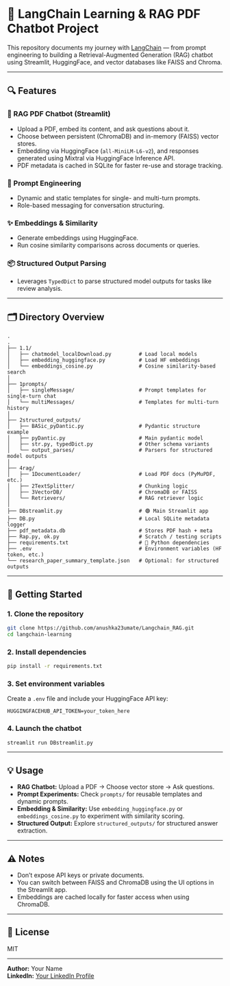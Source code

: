 # 💬 LangChain Learning & RAG PDF Chatbot Project

This repository documents my journey with [LangChain](https://python.langchain.com/) — from prompt engineering to building a Retrieval-Augmented Generation (RAG) chatbot using Streamlit, HuggingFace, and vector databases like FAISS and Chroma.

---

## 🔍 Features

### 📄 RAG PDF Chatbot (Streamlit)
- Upload a PDF, embed its content, and ask questions about it.
- Choose between persistent (ChromaDB) and in-memory (FAISS) vector stores.
- Embedding via HuggingFace (`all-MiniLM-L6-v2`), and responses generated using Mixtral via HuggingFace Inference API.
- PDF metadata is cached in SQLite for faster re-use and storage tracking.

### 🧠 Prompt Engineering
- Dynamic and static templates for single- and multi-turn prompts.
- Role-based messaging for conversation structuring.

### ✨ Embeddings & Similarity
- Generate embeddings using HuggingFace.
- Run cosine similarity comparisons across documents or queries.

### 📦 Structured Output Parsing
- Leverages `TypedDict` to parse structured model outputs for tasks like review analysis.

---

## 🗂️ Directory Overview

```
.
.
├── 1.1/
│   ├── chatmodel_localDownload.py         # Load local models
│   ├── embedding_huggingface.py           # Load HF embeddings
│   └── embeddings_cosine.py               # Cosine similarity-based search
│
├── 1prompts/
│   ├── singleMessage/                     # Prompt templates for single-turn chat
│   └── multiMessages/                     # Templates for multi-turn history
│
├── 2structured_outputs/
│   ├── BASic_pyDantic.py                  # Pydantic structure example
│   ├── pyDantic.py                        # Main pydantic model
│   ├── str.py, typedDict.py               # Other schema variants
│   └── output_parses/                     # Parsers for structured model outputs
│
├── 4rag/
│   ├── 1DocumentLoader/                   # Load PDF docs (PyMuPDF, etc.)
│   ├── 2TextSplitter/                     # Chunking logic
│   ├── 3VectorDB/                         # ChromaDB or FAISS
│   └── Retrievers/                        # RAG retriever logic
│
├── DBstreamlit.py                         # 🟢 Main Streamlit app
├── DB.py                                  # Local SQLite metadata logger
├── pdf_metadata.db                        # Stores PDF hash + meta
├── Rap.py, ok.py                          # Scratch / testing scripts
├── requirements.txt                       # 🔧 Python dependencies
├── .env                                   # Environment variables (HF token, etc.)
└── research_paper_summary_template.json   # Optional: for structured outputs

```

---

## 🚀 Getting Started

### 1. Clone the repository

```bash
git clone https://github.com/anushka23umate/Langchain_RAG.git
cd langchain-learning
```

### 2. Install dependencies

```bash
pip install -r requirements.txt
```

### 3. Set environment variables

Create a `.env` file and include your HuggingFace API key:

```env
HUGGINGFACEHUB_API_TOKEN=your_token_here
```

### 4. Launch the chatbot

```bash
streamlit run DBstreamlit.py
```

---

## 💡 Usage

- **RAG Chatbot:** Upload a PDF → Choose vector store → Ask questions.
- **Prompt Experiments:** Check `prompts/` for reusable templates and dynamic prompts.
- **Embedding & Similarity:** Use `embedding_huggingface.py` or `embeddings_cosine.py` to experiment with similarity scoring.
- **Structured Output:** Explore `structured_outputs/` for structured answer extraction.

---

## ⚠️ Notes

- Don’t expose API keys or private documents.
- You can switch between FAISS and ChromaDB using the UI options in the Streamlit app.
- Embeddings are cached locally for faster access when using ChromaDB.

---

## 📜 License

MIT

---

**Author:** Your Name  
**LinkedIn:** [Your LinkedIn Profile](www.linkedin.com/in/anushka-umate)

